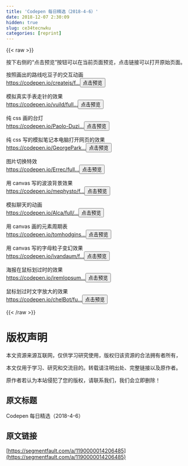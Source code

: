 ```yaml
---
title: 'Codepen 每日精选（2018-4-6）' 
date: 2018-12-07 2:30:09
hidden: true
slug: ce34tecnwku
categories: [reprint]
---
```


{{< raw >}}

                    
<p>按下右侧的“点击预览”按钮可以在当前页面预览，点击链接可以打开原始页面。</p>
<p>按照画出的路线吃豆子的交互动画<br><a href="https://codepen.io/createjs/full/OvwWJv" rel="nofollow noreferrer" target="_blank">https://codepen.io/createjs/f...</a><button class="btn btn-xs btn-default ml10 preview" data-url="createjs/full/OvwWJv" data-typeid="3">点击预览</button></p>
<p>模拟真实手表走针的效果<br><a href="https://codepen.io/vuild/full/xWaKqB" rel="nofollow noreferrer" target="_blank">https://codepen.io/vuild/full...</a><button class="btn btn-xs btn-default ml10 preview" data-url="vuild/full/xWaKqB" data-typeid="3">点击预览</button></p>
<p>纯 css 画的台灯<br><a href="https://codepen.io/Paolo-Duzioni/full/rddGLN" rel="nofollow noreferrer" target="_blank">https://codepen.io/Paolo-Duzi...</a><button class="btn btn-xs btn-default ml10 preview" data-url="Paolo-Duzioni/full/rddGLN" data-typeid="3">点击预览</button></p>
<p>纯 css 写的模拟笔记本电脑打开网页的效果<br><a href="https://codepen.io/GeorgePark/full/QQZXNy" rel="nofollow noreferrer" target="_blank">https://codepen.io/GeorgePark...</a><button class="btn btn-xs btn-default ml10 preview" data-url="GeorgePark/full/QQZXNy" data-typeid="3">点击预览</button></p>
<p>图片切换特效<br><a href="https://codepen.io/Errec/full/RQYPXz" rel="nofollow noreferrer" target="_blank">https://codepen.io/Errec/full...</a><button class="btn btn-xs btn-default ml10 preview" data-url="Errec/full/RQYPXz" data-typeid="3">点击预览</button></p>
<p>用 canvas 写的波浪背景效果<br><a href="https://codepen.io/mephysto/full/bLvpoo" rel="nofollow noreferrer" target="_blank">https://codepen.io/mephysto/f...</a><button class="btn btn-xs btn-default ml10 preview" data-url="mephysto/full/bLvpoo" data-typeid="3">点击预览</button></p>
<p>模拟聊天的动画<br><a href="https://codepen.io/Alca/full/bWGMoz" rel="nofollow noreferrer" target="_blank">https://codepen.io/Alca/full/...</a><button class="btn btn-xs btn-default ml10 preview" data-url="Alca/full/bWGMoz" data-typeid="3">点击预览</button></p>
<p>用 canvas 画的元素周期表<br><a href="https://codepen.io/tomhodgins/full/WrmqJe" rel="nofollow noreferrer" target="_blank">https://codepen.io/tomhodgins...</a><button class="btn btn-xs btn-default ml10 preview" data-url="tomhodgins/full/WrmqJe" data-typeid="3">点击预览</button></p>
<p>用 canvas 写的字母粒子变幻效果<br><a href="https://codepen.io/ivandaum/full/rpodyg" rel="nofollow noreferrer" target="_blank">https://codepen.io/ivandaum/f...</a><button class="btn btn-xs btn-default ml10 preview" data-url="ivandaum/full/rpodyg" data-typeid="3">点击预览</button></p>
<p>海报在鼠标划过时的效果<br><a href="https://codepen.io/iremlopsum/full/WzKBpE" rel="nofollow noreferrer" target="_blank">https://codepen.io/iremlopsum...</a><button class="btn btn-xs btn-default ml10 preview" data-url="iremlopsum/full/WzKBpE" data-typeid="3">点击预览</button></p>
<p>鼠标划过时文字放大的效果<br><a href="https://codepen.io/chelBot/full/xWzYWG" rel="nofollow noreferrer" target="_blank">https://codepen.io/chelBot/fu...</a><button class="btn btn-xs btn-default ml10 preview" data-url="chelBot/full/xWzYWG" data-typeid="3">点击预览</button></p>

                
{{< /raw >}}

# 版权声明
本文资源来源互联网，仅供学习研究使用，版权归该资源的合法拥有者所有，

本文仅用于学习、研究和交流目的。转载请注明出处、完整链接以及原作者。

原作者若认为本站侵犯了您的版权，请联系我们，我们会立即删除！

## 原文标题
Codepen 每日精选（2018-4-6）

## 原文链接
[https://segmentfault.com/a/1190000014206485](https://segmentfault.com/a/1190000014206485)

